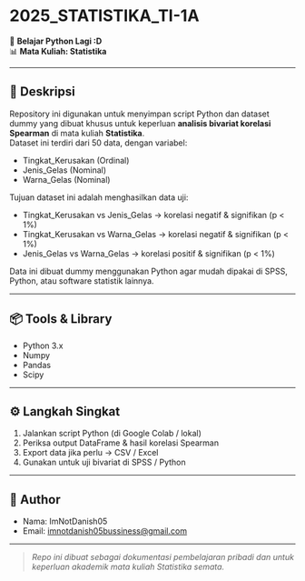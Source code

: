 # 2025_STATISTIKA_TI-1A

🐍 **Belajar Python Lagi :D**  
📊 **Mata Kuliah: Statistika**

---

## 📝 Deskripsi

Repository ini digunakan untuk menyimpan script Python dan dataset dummy yang dibuat khusus untuk keperluan **analisis bivariat korelasi Spearman** di mata kuliah **Statistika**.  
Dataset ini terdiri dari 50 data, dengan variabel:
- Tingkat_Kerusakan (Ordinal)
- Jenis_Gelas (Nominal)
- Warna_Gelas (Nominal)

Tujuan dataset ini adalah menghasilkan data uji:
- Tingkat_Kerusakan vs Jenis_Gelas → korelasi negatif & signifikan (p < 1%)
- Tingkat_Kerusakan vs Warna_Gelas → korelasi negatif & signifikan (p < 1%)
- Jenis_Gelas vs Warna_Gelas → korelasi positif & signifikan (p < 1%)

Data ini dibuat dummy menggunakan Python agar mudah dipakai di SPSS, Python, atau software statistik lainnya.

---

## 📦 Tools & Library

- Python 3.x
- Numpy
- Pandas
- Scipy

---

## ⚙️ Langkah Singkat

1. Jalankan script Python (di Google Colab / lokal)
2. Periksa output DataFrame & hasil korelasi Spearman
3. Export data jika perlu → CSV / Excel
4. Gunakan untuk uji bivariat di SPSS / Python

---

## 👤 Author

- Nama: ImNotDanish05  
- Email: [imnotdanish05bussiness@gmail.com](mailto:imnotdanish05bussiness@gmail.com)

---

> *Repo ini dibuat sebagai dokumentasi pembelajaran pribadi dan untuk keperluan akademik mata kuliah Statistika semata.*
